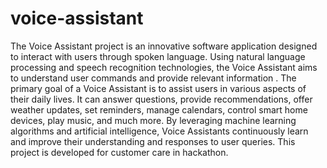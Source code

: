 # voice-assistant
The Voice Assistant project is an innovative software application designed to interact with users through spoken language. Using natural language processing and speech recognition technologies, the Voice Assistant aims to understand user commands and provide relevant information .
The primary goal of a Voice Assistant is to assist users in various aspects of their daily lives. It can answer questions, provide recommendations, offer weather updates, set reminders, manage calendars, control smart home devices, play music, and much more. By leveraging machine learning algorithms and artificial intelligence, Voice Assistants continuously learn and improve their understanding and responses to user queries.
This project is developed for customer care in hackathon.
